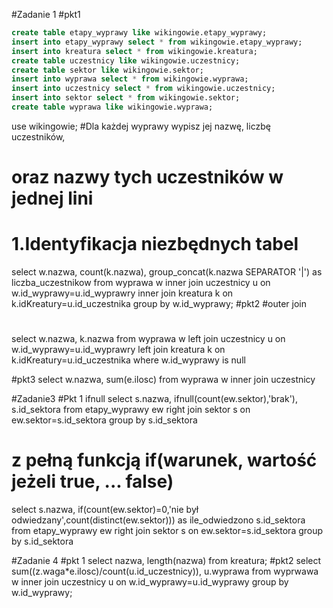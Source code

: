 #Zadanie 1
#pkt1
```sql
create table etapy_wyprawy like wikingowie.etapy_wyprawy;
insert into etapy_wyprawy select * from wikingowie.etapy_wyprawy;
insert into kreatura select * from wikingowie.kreatura;
create table uczestnicy like wikingowie.uczestnicy;
create table sektor like wikingowie.sektor;
insert into wyprawa select * from wikingowie.wyprawa;
insert into uczestnicy select * from wikingowie.uczestnicy;
insert into sektor select * from wikingowie.sektor;
create table wyprawa like wikingowie.wyprawa;
```
use wikingowie;
#Dla każdej wyprawy wypisz jej nazwę, liczbę uczestników,
# oraz nazwy tych uczestników w jednej lini
# 1.Identyfikacja niezbędnych tabel
select w.nazwa, count(k.nazwa), 
group_concat(k.nazwa SEPARATOR '|') as liczba_uczestnikow
from wyprawa w
inner join uczestnicy u on w.id_wyprawy=u.id_wyprawry
inner join kreatura k on k.idKreatury=u.id_uczestnika
group by w.id_wyprawy;
#pkt2
#outer join
#
select w.nazwa, k.nazwa
from wyprawa w 
left join uczestnicy u on w.id_wyprawy=u.id_wyprawry
left join kreatura k on k.idKreatury=u.id_uczestnika
where w.id_wyprawy is null

#pkt3
select w.nazwa, sum(e.ilosc) 
from wyprawa w
inner join uczestnicy 

#Zadanie3
#Pkt 1 ifnull
select s.nazwa, ifnull(count(ew.sektor),'brak'), s.id_sektora
from etapy_wyprawy ew
right join sektor s on ew.sektor=s.id_sektora
group by s.id_sektora
# z pełną funkcją if(warunek, wartość jeżeli true, ... false)
select s.nazwa, 
if(count(ew.sektor)=0,'nie był odwiedzany',count(distinct(ew.sektor))) as ile_odwiedzono s.id_sektora 
from etapy_wyprawy ew
right join sektor s on ew.sektor=s.id_sektora
group by s.id_sektora

#Zadanie 4
#pkt 1
select nazwa, length(nazwa) from kreatura;
#pkt2
select sum((z.waga*e.ilosc)/count(u.id_uczestnicy)), u.wyprawa
from wyprwawa w inner join uczestnicy u on w.id_wyprawy=u.id_wyprawy
group by w.id_wyprawy;
